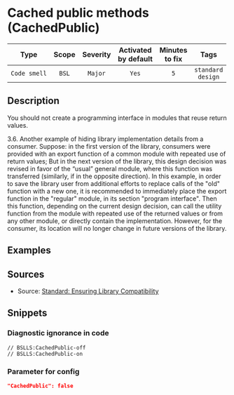 # Cached public methods (CachedPublic)

|      Type      |    Scope    | Severity |    Activated<br>by default    |    Minutes<br>to fix    |             Tags             |
|:-------------:|:-----------------------------:|:--------:|:------------------------------:|:-----------------------------------:|:----------------------------:|
| `Code smell` |             `BSL`             | `Major` |              `Yes`              |                 `5`                 |    `standard`<br>`design`    |

<!-- Блоки выше заполняются автоматически, не трогать -->
## Description

You should not create a programming interface in modules that reuse return values.

3.6. Another example of hiding library implementation details from a consumer. Suppose: in the first version of the library, consumers were provided with an export function of a common module with repeated use of return values; But in the next version of the library, this design decision was revised in favor of the “usual” general module, where this function was transferred (similarly, if in the opposite direction). In this example, in order to save the library user from additional efforts to replace calls of the "old" function with a new one, it is recommended to immediately place the export function in the "regular" module, in its section "program interface". Then this function, depending on the current design decision, can call the utility function from the module with repeated use of the returned values or from any other module, or directly contain the implementation. However, for the consumer, its location will no longer change in future versions of the library.

## Examples
<!-- В данном разделе приводятся примеры, на которые диагностика срабатывает, а также можно привести пример, как можно исправить ситуацию -->

## Sources
<!-- Необходимо указывать ссылки на все источники, из которых почерпнута информация для создания диагностики -->

* Source: [Standard: Ensuring Library Compatibility](https://its.1c.ru/db/v8std#content:644:hdoc:3.6)

## Snippets

<!-- Блоки ниже заполняются автоматически, не трогать -->
### Diagnostic ignorance in code

```bsl
// BSLLS:CachedPublic-off
// BSLLS:CachedPublic-on
```

### Parameter for config

```json
"CachedPublic": false
```
